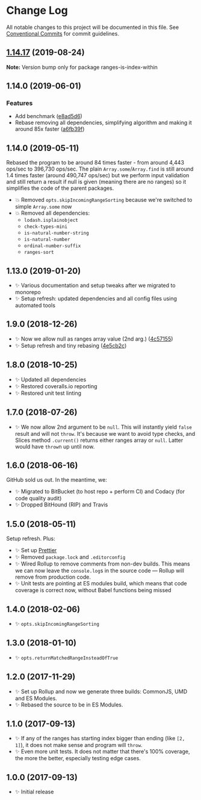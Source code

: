 # Change Log

All notable changes to this project will be documented in this file.
See [Conventional Commits](https://conventionalcommits.org) for commit guidelines.

## [1.14.17](https://gitlab.com/codsen/codsen/compare/ranges-is-index-within@1.14.16...ranges-is-index-within@1.14.17) (2019-08-24)

**Note:** Version bump only for package ranges-is-index-within





## 1.14.0 (2019-06-01)

### Features

- Add benchmark ([e8ad5d6](https://gitlab.com/codsen/codsen/commit/e8ad5d6))
- Rebase removing all dependencies, simplifying algorithm and making it around 85x faster ([a6fb39f](https://gitlab.com/codsen/codsen/commit/a6fb39f))

## 1.14.0 (2019-05-11)

Rebased the program to be around 84 times faster - from around 4,443 ops/sec to 396,730 ops/sec. The plain `Array.some`/`Array.find` is still around 1.4 times faster (around 490,747 ops/sec) but we perform input validation and still return a result if null is given (meaning there are no ranges) so it simplifies the code of the parent packages.

- 💥 Removed `opts.skipIncomingRangeSorting` because we're switched to simple `Array.some` now
- 💥 Removed all dependencies:
  - `lodash.isplainobject`
  - `check-types-mini`
  - `is-natural-number-string`
  - `is-natural-number`
  - `ordinal-number-suffix`
  - `ranges-sort`

## 1.13.0 (2019-01-20)

- ✨ Various documentation and setup tweaks after we migrated to monorepo
- ✨ Setup refresh: updated dependencies and all config files using automated tools

## 1.9.0 (2018-12-26)

- ✨ Now we allow null as ranges array value (2nd arg.) ([4c57155](https://gitlab.com/codsen/codsen/tree/master/packages/ranges-is-index-within/commits/4c57155))
- ✨ Setup refresh and tiny rebasing ([4e5cb2c](https://gitlab.com/codsen/codsen/tree/master/packages/ranges-is-index-within/commits/4e5cb2c))

## 1.8.0 (2018-10-25)

- ✨ Updated all dependencies
- ✨ Restored coveralls.io reporting
- ✨ Restored unit test linting

## 1.7.0 (2018-07-26)

- ✨ We now allow 2nd argument to be `null`. This will instantly yield `false` result and will not `throw`. It's because we want to avoid type checks, and Slices method `.current()` returns either ranges array or `null`. Latter would have `throw`n up until now.

## 1.6.0 (2018-06-16)

GitHub sold us out. In the meantime, we:

- ✨ Migrated to BitBucket (to host repo + perform CI) and Codacy (for code quality audit)
- ✨ Dropped BitHound (RIP) and Travis

## 1.5.0 (2018-05-11)

Setup refresh. Plus:

- ✨ Set up [Prettier](https://prettier.io)
- ✨ Removed `package.lock` and `.editorconfig`
- ✨ Wired Rollup to remove comments from non-dev builds. This means we can now leave the `console.log`s in the source code — Rollup will remove from production code.
- ✨ Unit tests are pointing at ES modules build, which means that code coverage is correct now, without Babel functions being missed

## 1.4.0 (2018-02-06)

- ✨ `opts.skipIncomingRangeSorting`

## 1.3.0 (2018-01-10)

- ✨ `opts.returnMatchedRangeInsteadOfTrue`

## 1.2.0 (2017-11-29)

- ✨ Set up Rollup and now we generate three builds: CommonJS, UMD and ES Modules.
- ✨ Rebased the source to be in ES Modules.

## 1.1.0 (2017-09-13)

- ✨ If any of the ranges has starting index bigger than ending (like `[2, 1]`), it does not make sense and program will `throw`.
- ✨ Even more unit tests. It does not matter that there's 100% coverage, the more the better, especially testing edge cases.

## 1.0.0 (2017-09-13)

- ✨ Initial release
